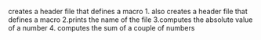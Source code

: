 creates a header file that defines a macro 1. also creates a header file that defines a macro 2.prints the name of the file 3.computes the absolute value of a number 4. computes the sum of a couple of numbers

